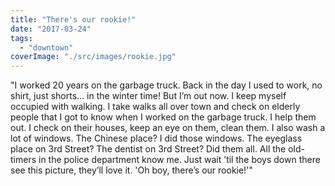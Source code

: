 ```yaml
---
title: "There's our rookie!"
date: "2017-03-24"
tags: 
  - "downtown"
coverImage: "./src/images/rookie.jpg"
---
```


"I worked 20 years on the garbage truck. Back in the day I used to work, no shirt, just shorts… in the winter time! But I’m out now. I keep myself occupied with walking. I take walks all over town and check on elderly people that I got to know when I worked on the garbage truck. I help them out. I check on their houses, keep an eye on them, clean them. I also wash a lot of windows. The Chinese place? I did those windows. The eyeglass place on 3rd Street? The dentist on 3rd Street? Did them all. All the old-timers in the police department know me. Just wait ’til the boys down there see this picture, they’ll love it. 'Oh boy, there’s our rookie!'"
